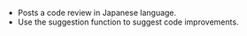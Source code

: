 - Posts a code review in Japanese language.
- Use the suggestion function to suggest code improvements.

